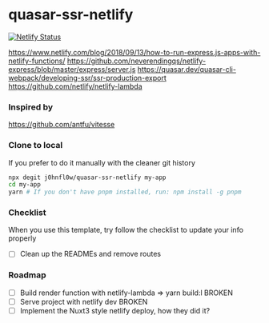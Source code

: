 # quasar-ssr-netlify

[![Netlify Status](https://api.netlify.com/api/v1/badges/222edc1c-8300-48c4-8102-73c5aa5f5c98/deploy-status)](https://app.netlify.com/sites/quasar-serverless-side-rendering/deploys)

https://www.netlify.com/blog/2018/09/13/how-to-run-express.js-apps-with-netlify-functions/
https://github.com/neverendingqs/netlify-express/blob/master/express/server.js
https://quasar.dev/quasar-cli-webpack/developing-ssr/ssr-production-export
https://github.com/netlify/netlify-lambda

### Inspired by

https://github.com/antfu/vitesse

### Clone to local

If you prefer to do it manually with the cleaner git history

```bash
npx degit j0hnfl0w/quasar-ssr-netlify my-app
cd my-app
yarn # If you don't have pnpm installed, run: npm install -g pnpm
```

### Checklist

When you use this template, try follow the checklist to update your info properly

- [ ] Clean up the READMEs and remove routes

### Roadmap

- [ ] Build render function with netlify-lambda => yarn build:l BROKEN
- [ ] Serve project with netlify dev BROKEN
- [ ] Implement the Nuxt3 style netlify deploy, how they did it?
